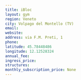 ```yaml
---
title: iBloc
layout: gym
region: Veneto
city: Volpago del Montello (TV)
email: 
website: 
address: via F.M. Preti, 1
phone: 
latitude: 45.78448486
longitude: 12.12528324
annual_fee: 
ingress_price: 
structures: 
monthly_subscription_price: None
---
```


